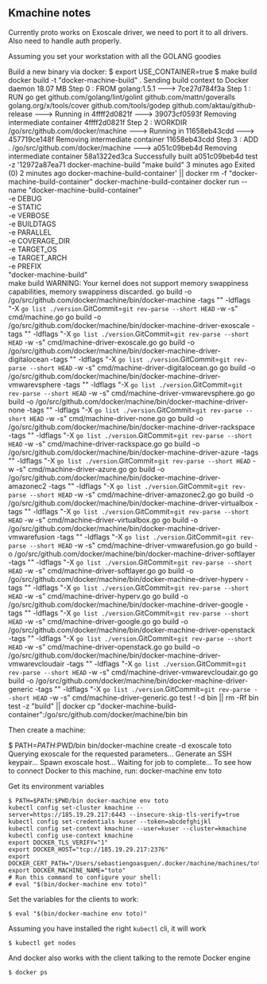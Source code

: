 Kmachine notes
--------------

Currently proto works on Exoscale driver, we need to port it to all drivers.
Also need to handle auth properly.

Assuming you set your workstation with all the GOLANG goodies

Build a new binary via docker:
	$ export USE_CONTAINER=true
    $ make build
	docker build -t "docker-machine-build" .
	Sending build context to Docker daemon 18.07 MB
	Step 0 : FROM golang:1.5.1
	 ---> 7ce27d784f3a
	Step 1 : RUN go get  github.com/golang/lint/golint             github.com/mattn/goveralls             golang.org/x/tools/cover             github.com/tools/godep             github.com/aktau/github-release
	 ---> Running in 4ffff2d0821f
	 ---> 39073cf0593f
	Removing intermediate container 4ffff2d0821f
	Step 2 : WORKDIR /go/src/github.com/docker/machine
	 ---> Running in 11658eb43cdd
	 ---> 457719ce148f
	Removing intermediate container 11658eb43cdd
	Step 3 : ADD . /go/src/github.com/docker/machine
	 ---> a051c09beb4d
	Removing intermediate container 58a1322ed3ca
	Successfully built a051c09beb4d
	test -z '12972a87ea71        docker-machine-build   "make build"        3 minutes ago       Exited (0) 2 minutes ago                       docker-machine-build-container' || docker rm -f "docker-machine-build-container"
	docker-machine-build-container
	docker run --name "docker-machine-build-container" \
		    -e DEBUG \
		    -e STATIC \
		    -e VERBOSE \
		    -e BUILDTAGS \
		    -e PARALLEL \
		    -e COVERAGE_DIR \
		    -e TARGET_OS \
		    -e TARGET_ARCH \
		    -e PREFIX \
		    "docker-machine-build" \
		    make build
	WARNING: Your kernel does not support memory swappiness capabilities, memory swappiness discarded.
	go build -o /go/src/github.com/docker/machine/bin/docker-machine  -tags "" -ldflags "-X `go list ./version`.GitCommit=`git rev-parse --short HEAD` -w -s"  cmd/machine.go
	go build -o /go/src/github.com/docker/machine/bin/docker-machine-driver-exoscale  -tags "" -ldflags "-X `go list ./version`.GitCommit=`git rev-parse --short HEAD` -w -s"  cmd/machine-driver-exoscale.go
	go build -o /go/src/github.com/docker/machine/bin/docker-machine-driver-digitalocean  -tags "" -ldflags "-X `go list ./version`.GitCommit=`git rev-parse --short HEAD` -w -s"  cmd/machine-driver-digitalocean.go
	go build -o /go/src/github.com/docker/machine/bin/docker-machine-driver-vmwarevsphere  -tags "" -ldflags "-X `go list ./version`.GitCommit=`git rev-parse --short HEAD` -w -s"  cmd/machine-driver-vmwarevsphere.go
	go build -o /go/src/github.com/docker/machine/bin/docker-machine-driver-none  -tags "" -ldflags "-X `go list ./version`.GitCommit=`git rev-parse --short HEAD` -w -s"  cmd/machine-driver-none.go
	go build -o /go/src/github.com/docker/machine/bin/docker-machine-driver-rackspace  -tags "" -ldflags "-X `go list ./version`.GitCommit=`git rev-parse --short HEAD` -w -s"  cmd/machine-driver-rackspace.go
	go build -o /go/src/github.com/docker/machine/bin/docker-machine-driver-azure  -tags "" -ldflags "-X `go list ./version`.GitCommit=`git rev-parse --short HEAD` -w -s"  cmd/machine-driver-azure.go
	go build -o /go/src/github.com/docker/machine/bin/docker-machine-driver-amazonec2  -tags "" -ldflags "-X `go list ./version`.GitCommit=`git rev-parse --short HEAD` -w -s"  cmd/machine-driver-amazonec2.go
	go build -o /go/src/github.com/docker/machine/bin/docker-machine-driver-virtualbox  -tags "" -ldflags "-X `go list ./version`.GitCommit=`git rev-parse --short HEAD` -w -s"  cmd/machine-driver-virtualbox.go
	go build -o /go/src/github.com/docker/machine/bin/docker-machine-driver-vmwarefusion  -tags "" -ldflags "-X `go list ./version`.GitCommit=`git rev-parse --short HEAD` -w -s"  cmd/machine-driver-vmwarefusion.go
	go build -o /go/src/github.com/docker/machine/bin/docker-machine-driver-softlayer  -tags "" -ldflags "-X `go list ./version`.GitCommit=`git rev-parse --short HEAD` -w -s"  cmd/machine-driver-softlayer.go
	go build -o /go/src/github.com/docker/machine/bin/docker-machine-driver-hyperv  -tags "" -ldflags "-X `go list ./version`.GitCommit=`git rev-parse --short HEAD` -w -s"  cmd/machine-driver-hyperv.go
	go build -o /go/src/github.com/docker/machine/bin/docker-machine-driver-google  -tags "" -ldflags "-X `go list ./version`.GitCommit=`git rev-parse --short HEAD` -w -s"  cmd/machine-driver-google.go
	go build -o /go/src/github.com/docker/machine/bin/docker-machine-driver-openstack  -tags "" -ldflags "-X `go list ./version`.GitCommit=`git rev-parse --short HEAD` -w -s"  cmd/machine-driver-openstack.go
	go build -o /go/src/github.com/docker/machine/bin/docker-machine-driver-vmwarevcloudair  -tags "" -ldflags "-X `go list ./version`.GitCommit=`git rev-parse --short HEAD` -w -s"  cmd/machine-driver-vmwarevcloudair.go
	go build -o /go/src/github.com/docker/machine/bin/docker-machine-driver-generic  -tags "" -ldflags "-X `go list ./version`.GitCommit=`git rev-parse --short HEAD` -w -s"  cmd/machine-driver-generic.go
	test ! -d bin || rm -Rf bin
	test -z "build" || docker cp "docker-machine-build-container":/go/src/github.com/docker/machine/bin bin

Then create a machine:

$ PATH=$PATH:$PWD/bin bin/docker-machine create -d exoscale toto
Querying exoscale for the requested parameters...
Generate an SSH keypair...
Spawn exoscale host...
Waiting for job to complete...
To see how to connect Docker to this machine, run: docker-machine env toto

Get its environment variables

    $ PATH=$PATH:$PWD/bin docker-machine env toto
    kubectl config set-cluster kmachine --server=https://185.19.29.217:6443 --insecure-skip-tls-verify=true
    kubectl config set-credentials kuser --token=abcdefghijkl
    kubectl config set-context kmachine --user=kuser --cluster=kmachine
    kubectl config use-context kmachine
    export DOCKER_TLS_VERIFY="1"
    export DOCKER_HOST="tcp://185.19.29.217:2376"
    export DOCKER_CERT_PATH="/Users/sebastiengoasguen/.docker/machine/machines/toto"
    export DOCKER_MACHINE_NAME="toto"
    # Run this command to configure your shell: 
    # eval "$(bin/docker-machine env toto)"

Set the variables for the clients to work:

    $ eval "$(bin/docker-machine env toto)"

Assuming you have installed the right `kubectl` cli, it will work

    $ kubectl get nodes

And docker also works with the client talking to the remote Docker engine

    $ docker ps

